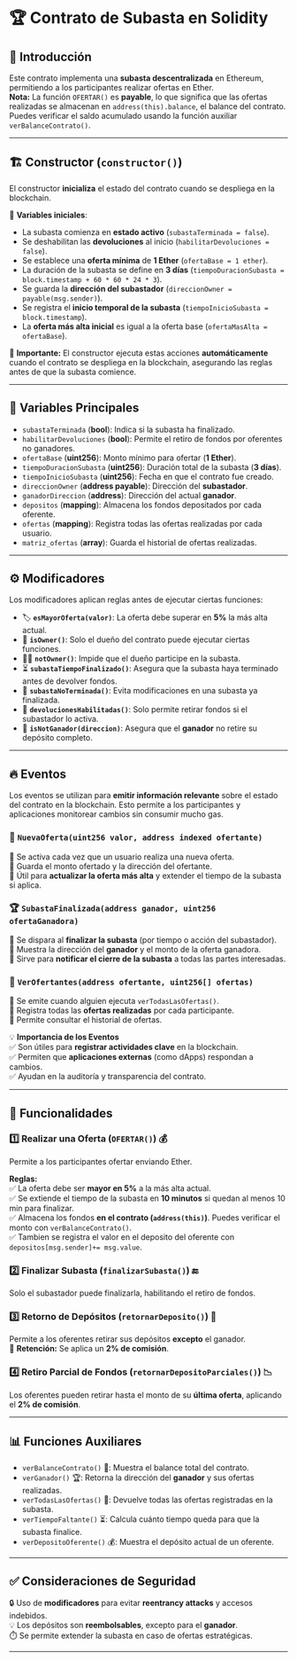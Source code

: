 # 🏆 Contrato de Subasta en Solidity

## 📜 Introducción  

Este contrato implementa una **subasta descentralizada** en Ethereum, permitiendo a los participantes realizar ofertas en Ether.  
**Nota:** La función `OFERTAR()` es **payable**, lo que significa que las ofertas realizadas se almacenan en `address(this).balance`, el balance del contrato. Puedes verificar el saldo acumulado usando la función auxiliar `verBalanceContrato()`.  

---

## 🏗️ Constructor (`constructor()`)  

El constructor **inicializa** el estado del contrato cuando se despliega en la blockchain.  

🔹 **Variables iniciales**:
- La subasta comienza en **estado activo** (`subastaTerminada = false`).
- Se deshabilitan las **devoluciones** al inicio (`habilitarDevoluciones = false`).
- Se establece una **oferta mínima** de **1 Ether** (`ofertaBase = 1 ether`).
- La duración de la subasta se define en **3 días** (`tiempoDuracionSubasta = block.timestamp + 60 * 60 * 24 * 3`).
- Se guarda la **dirección del subastador** (`direccionOwner = payable(msg.sender)`).
- Se registra el **inicio temporal de la subasta** (`tiempoInicioSubasta = block.timestamp`).
- La **oferta más alta inicial** es igual a la oferta base (`ofertaMasAlta = ofertaBase`).

📌 **Importante:** El constructor ejecuta estas acciones **automáticamente** cuando el contrato se despliega en la blockchain, asegurando las reglas antes de que la subasta comience.

---

## 🔑 Variables Principales  

- `subastaTerminada` (**bool**): Indica si la subasta ha finalizado.  
- `habilitarDevoluciones` (**bool**): Permite el retiro de fondos por oferentes no ganadores.  
- `ofertaBase` (**uint256**): Monto mínimo para ofertar (**1 Ether**).  
- `tiempoDuracionSubasta` (**uint256**): Duración total de la subasta (**3 días**).  
- `tiempoInicioSubasta` (**uint256**): Fecha en que el contrato fue creado.  
- `direccionOwner` (**address payable**): Dirección del **subastador**.  
- `ganadorDireccion` (**address**): Dirección del actual **ganador**.  
- `depositos` (**mapping**): Almacena los fondos depositados por cada oferente.  
- `ofertas` (**mapping**): Registra todas las ofertas realizadas por cada usuario.  
- `matriz_ofertas` (**array**): Guarda el historial de ofertas realizadas.  

---

## ⚙️ Modificadores  

Los modificadores aplican reglas antes de ejecutar ciertas funciones:  

- 🏷️ **`esMayorOferta(valor)`**: La oferta debe superar en **5%** la más alta actual.  
- 👑 **`isOwner()`**: Solo el dueño del contrato puede ejecutar ciertas funciones.  
- 🙅‍♂️ **`notOwner()`**: Impide que el dueño participe en la subasta.  
- ⏳ **`subastaTiempoFinalizado()`**: Asegura que la subasta haya terminado antes de devolver fondos.  
- 🚫 **`subastaNoTerminada()`**: Evita modificaciones en una subasta ya finalizada.  
- 💸 **`devolucionesHabilitadas()`**: Solo permite retirar fondos si el subastador lo activa.  
- 🚷 **`isNotGanador(direccion)`**: Asegura que el **ganador** no retire su depósito completo.  

---

## 🔥 Eventos  

Los eventos se utilizan para **emitir información relevante** sobre el estado del contrato en la blockchain. Esto permite a los participantes y aplicaciones monitorear cambios sin consumir mucho gas.  

### 📌 `NuevaOferta(uint256 valor, address indexed ofertante)`  
🔹 Se activa cada vez que un usuario realiza una nueva oferta.  
🔹 Guarda el monto ofertado y la dirección del ofertante.  
🔹 Útil para **actualizar la oferta más alta** y extender el tiempo de la subasta si aplica.  

### 🏆 `SubastaFinalizada(address ganador, uint256 ofertaGanadora)`  
🔹 Se dispara al **finalizar la subasta** (por tiempo o acción del subastador).  
🔹 Muestra la dirección del **ganador** y el monto de la oferta ganadora.  
🔹 Sirve para **notificar el cierre de la subasta** a todas las partes interesadas.  

### 📜 `VerOfertantes(address ofertante, uint256[] ofertas)`  
🔹 Se emite cuando alguien ejecuta `verTodasLasOfertas()`.  
🔹 Registra todas las **ofertas realizadas** por cada participante.  
🔹 Permite consultar el historial de ofertas.  

💡 **Importancia de los Eventos**  
✅ Son útiles para **registrar actividades clave** en la blockchain.  
✅ Permiten que **aplicaciones externas** (como dApps) respondan a cambios.  
✅ Ayudan en la auditoría y transparencia del contrato.  

---

## 🚀 Funcionalidades  

### 1️⃣ **Realizar una Oferta (`OFERTAR()`)** 💰  
Permite a los participantes ofertar enviando Ether.  

**Reglas:**  
✅ La oferta debe ser **mayor en 5%** a la más alta actual.  
✅ Se extiende el tiempo de la subasta en **10 minutos** si quedan al menos 10 min para finalizar.  
✅ Almacena los fondos **en el contrato (`address(this)`)**. Puedes verificar el monto con `verBalanceContrato()`.  
✅ Tambien se registra el valor en el deposito del oferente con `depositos[msg.sender]+= msg.value`.  

### 2️⃣ **Finalizar Subasta (`finalizarSubasta()`)** 🔚  
Solo el subastador puede finalizarla, habilitando el retiro de fondos.  

### 3️⃣ **Retorno de Depósitos (`retornarDeposito()`)** 💸  
Permite a los oferentes retirar sus depósitos **excepto** el ganador.  
📌 **Retención:** Se aplica un **2% de comisión**.  

### 4️⃣ **Retiro Parcial de Fondos (`retornarDepositoParciales()`)** 📉  
Los oferentes pueden retirar hasta el monto de su **última oferta**, aplicando el **2% de comisión**.  

---

## 📊 Funciones Auxiliares  
- `verBalanceContrato()` 🏦: Muestra el balance total del contrato.  
- `verGanador()` 🏆: Retorna la dirección del **ganador** y sus ofertas realizadas.  
- `verTodasLasOfertas()` 📜: Devuelve todas las ofertas registradas en la subasta.  
- `verTiempoFaltante()` ⏳: Calcula cuánto tiempo queda para que la subasta finalice.  
- `verDepositoOferente()` 💰: Muestra el depósito actual de un oferente.  

---

## ✅ Consideraciones de Seguridad  

🔒 Uso de **modificadores** para evitar **reentrancy attacks** y accesos indebidos.  
💡 Los depósitos son **reembolsables**, excepto para el **ganador**.  
⏱️ Se permite extender la subasta en caso de ofertas estratégicas.  

---

